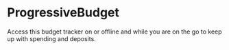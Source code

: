 # ProgressiveBudget
Access this budget tracker on or offline and while you are on the go to keep up with spending and deposits.
